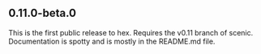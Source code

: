 
## 0.11.0-beta.0
This is the first public release to hex. Requires the v0.11 branch of scenic.
Documentation is spotty and is mostly in the README.md file.